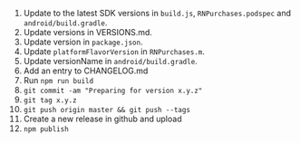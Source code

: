 1. Update to the latest SDK versions in `build.js`, `RNPurchases.podspec` and `android/build.gradle`.
1. Update versions in VERSIONS.md.
1. Update version in `package.json`.
1. Update `platformFlavorVersion` in `RNPurchases.m`.
1. Update versionName in `android/build.gradle`.
1. Add an entry to CHANGELOG.md
1. Run `npm run build`
1. `git commit -am "Preparing for version x.y.z"`
1. `git tag x.y.z`
1. `git push origin master && git push --tags`
1. Create a new release in github and upload
1. `npm publish`
